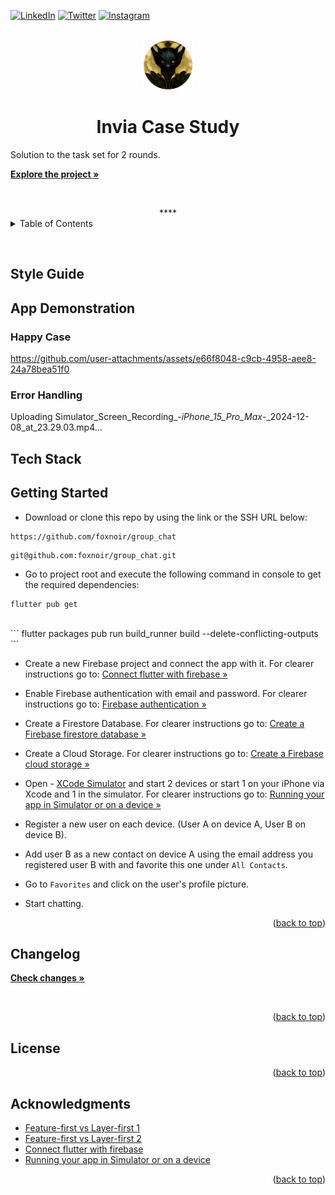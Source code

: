 <a name="readme-top"></a>

<!-- Top Links Bar -->

[![LinkedIn][linkedin-shield]][linkedin-url]
[![Twitter][twitter-shield]][twitter-url]
[![Instagram][instagram-shield]][instagram-url]

<!-- PROJECT LOGO -->
<br />
<div align="center">
  <img src="images/logo.png" alt="Logo" width="80" height="80">
  <h1 align="center">Invia Case Study</h1>

<!-- PROJECT desc -->
  <p align="left">
     Solution to the task set for 2 rounds.
  </p>

  <!-- PROJECT link -->
  <p align="left">
    <a href="https://github.com/foxnoir/invia_case_study/tree/develop/lib"><strong>Explore the project »</strong></a>
    <br/>
  </p>
  </p>
    <br/>
  </p>****



</div>

<!-- TABLE OF CONTENTS -->
<details>
  <summary>Table of Contents</summary>
  <ol>
      <li>
        <a href="#style-guide">Style Guide</a>
      </li>
      <li>
        <a href="#App-Demonstration">App Demonstration</a>
      </li>
    <li>
      <a href="#tech-stack">Tech Stack</a>
    </li>
    <li>
      <a href="#getting-started">Getting Started</a>
    </li>
    <li><a href="#changelog">Changelog</a></li>
    <li><a href="#license">License</a></li>
    <li><a href="#acknowledgments">Acknowledgments</a></li>
  </ol>
</details>

</p>
  <br/>
</p>

## Style Guide


## App Demonstration

### Happy Case

https://github.com/user-attachments/assets/e66f8048-c9cb-4958-aee8-24a78bea51f0

### Error Handling

Uploading Simulator_Screen_Recording_-_iPhone_15_Pro_Max_-_2024-12-08_at_23.29.03.mp4…



## Tech Stack


## Getting Started

- Download or clone this repo by using the link or the SSH URL below:

```
https://github.com/foxnoir/group_chat
```

```
git@github.com:foxnoir/group_chat.git
```

- Go to project root and execute the following command in console to get the required dependencies:

```
flutter pub get
```

 <br/>
```
flutter packages pub run build_runner build --delete-conflicting-outputs
```

- Create a new Firebase project and connect the app with it. For clearer instructions go to: [Connect flutter with firebase »](https://firebase.google.com/docs/flutter/setup?platform=ios)

- Enable Firebase authentication with email and password. For clearer instructions go to: [Firebase authentication »](https://firebase.google.com/docs/auth)

- Create a Firestore Database. For clearer instructions go to: [Create a Firebase firestore database »](https://www.kodeco.com/26435435-firestore-tutorial-for-flutter-getting-started)

- Create a Cloud Storage. For clearer instructions go to: [Create a Firebase cloud storage »](https://www.kodeco.com/26435435-firestore-tutorial-for-flutter-getting-started)

- Open - [XCode Simulator](https://developer.apple.com/documentation/xcode/running-your-app-in-simulator-or-on-a-device) and start 2 devices or start 1 on your iPhone via Xcode and 1 in the simulator. For clearer instructions go to: [Running your app in Simulator or on a device »](https://developer.apple.com/documentation/xcode/running-your-app-in-simulator-or-on-a-device)

- Register a new user on each device. (User A on device A, User B on device B).

- Add user B as a new contact on device A using the email address you registered user B with and favorite this one under `All Contacts`.

- Go to `Favorites` and click on the user's profile picture.

- Start chatting.

<p align="right">(<a href="#readme-top">back to top</a>)</p>





## Changelog

  <p align="left">
    <a href="https://github.com/foxnoir/group_chat/blob/develop/CHANGELOG.md"><strong>Check changes »</strong></a>
    <br/>
  </p>
  </p>
    <br/>
  </p>

<p align="right">(<a href="#readme-top">back to top</a>)</p>

## License


<p align="right">(<a href="#readme-top">back to top</a>)</p>

## Acknowledgments

- [Feature-first vs Layer-first 1](https://kodytechnolab.com/blog/layer-first-or-feature-first-flutter-project-structure/)
- [Feature-first vs Layer-first 2](https://codewithandrea.com/articles/flutter-project-structure/)
- [Connect flutter with firebase](https://firebase.google.com/docs/flutter/setup?platform=ios)
- [Running your app in Simulator or on a device](https://developer.apple.com/documentation/xcode/running-your-app-in-simulator-or-on-a-device)

<p align="right">(<a href="#readme-top">back to top</a>)</p>

<!-- Top Bar Links -->

[license-shield]: https://img.shields.io/github/license/othneildrew/Best-README-Template.svg?style=for-the-badge
[linkedin-shield]: https://img.shields.io/badge/-LinkedIn-black.svg?style=for-the-badge&logo=linkedin&colorB=555
[linkedin-url]: https://www.linkedin.com/in/tanja-polz-5636401a5/
[twitter-shield]: https://img.shields.io/badge/Twitter-%231DA1F2.svg?style=for-the-badge&logo=Twitter&logoColor=white
[twitter-url]: https://www.instagram.com/codeInCouture/
[instagram-shield]: https://img.shields.io/badge/Instagram-%23E4405F.svg?style=for-the-badge&logo=Instagram&logoColor=white
[instagram-url]: https://www.instagram.com/codeInCouture/

<!-- Tech Stach Links-->

[flutter]: https://img.shields.io/badge/Flutter-%2302569B.svg?style=for-the-badge&logo=Flutter&logoColor=white
[flutter-url]: https://flutter.dev/
[dart]: https://img.shields.io/badge/dart-%230175C2.svg?style=for-the-badge&logo=dart&logoColor=white
[dart-url]: https://dart.dev/
[flutter-url]: https://flutter.dev/
[firebase]: https://img.shields.io/badge/Firebase-039BE5?style=for-the-badge&logo=Firebase&logoColor=white
[firebase-url]: https://firebase.google.com/
